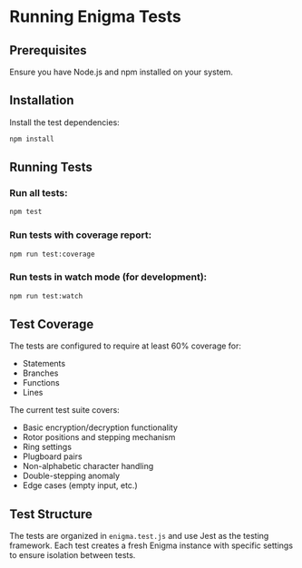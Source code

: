# Running Enigma Tests

## Prerequisites
Ensure you have Node.js and npm installed on your system.

## Installation
Install the test dependencies:
```bash
npm install
```

## Running Tests

### Run all tests:
```bash
npm test
```

### Run tests with coverage report:
```bash
npm run test:coverage
```

### Run tests in watch mode (for development):
```bash
npm run test:watch
```

## Test Coverage
The tests are configured to require at least 60% coverage for:
- Statements
- Branches  
- Functions
- Lines

The current test suite covers:
- Basic encryption/decryption functionality
- Rotor positions and stepping mechanism
- Ring settings
- Plugboard pairs
- Non-alphabetic character handling
- Double-stepping anomaly
- Edge cases (empty input, etc.)

## Test Structure
The tests are organized in `enigma.test.js` and use Jest as the testing framework. Each test creates a fresh Enigma instance with specific settings to ensure isolation between tests. 